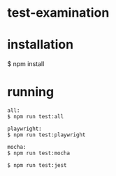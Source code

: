 # test-examination
# installation
$ npm install

# running
```
all: 
$ npm run test:all
```
```
playwright: 
$ npm run test:playwright
```
``` 
mocha: 
$ npm run test:mocha
```
```jest: 
$ npm run test:jest
```
